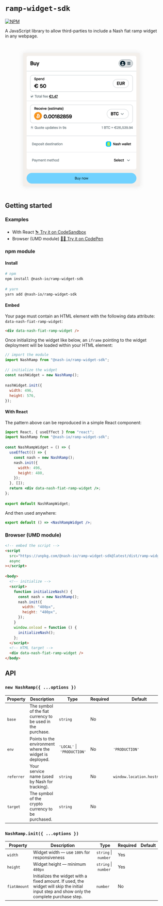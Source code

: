 # `ramp-widget-sdk`

[![NPM](https://img.shields.io/npm/v/@nash-io/ramp-widget-sdk.svg)](https://www.npmjs.com/package/@nash-io/ramp-widget-sdk)

A JavaScript library to allow third-parties to include a Nash fiat ramp widget in any webpage.

<div style="text-align:center;margin: 48px 0;"><img src="/screenshot.png?raw=true" alt="Nash Ramp Widget" width="384" style="box-shadow:0 0 16px 0 rgba(0,0,0,0.1)" /></div>

## Getting started

### Examples

- With React [⛷ Try it on CodeSandbox](https://codesandbox.io/s/crimson-sky-8kppi?file=/pages/index.js)
- Browser (UMD module) [🏄‍♀️ Try it on CodePen](https://codepen.io/dlbnco/pen/wvgXmwm)

### npm module

#### Install

```bash
# npm
npm install @nash-io/ramp-widget-sdk

# yarn
yarn add @nash-io/ramp-widget-sdk
```

#### Embed

Your page must contain an HTML element with the following data attribute: `data-nash-fiat-ramp-widget`:

```html
<div data-nash-fiat-ramp-widget />
```

Once initializing the widget like below, an `iframe` pointing to the widget deployment will be loaded within your HTML element:

```js
// import the module
import NashRamp from "@nash-io/ramp-widget-sdk";

// initialize the widget
const nashWidget = new NashRamp();

nashWidget.init({
  width: 496,
  height: 576,
});
```

#### With React

The pattern above can be reproduced in a simple React component:

```jsx
import React, { useEffect } from "react";
import NashRamp from "@nash-io/ramp-widget-sdk";

const NashRampWidget = () => {
  useEffect(() => {
    const nash = new NashRamp();
    nash.init({
      width: 496,
      height: 480,
    });
  }, []);
  return <div data-nash-fiat-ramp-widget />;
};

export default NashRampWidget;
```

And then used anywhere:

```jsx
export default () => <NashRampWidget />;
```

### Browser (UMD module)

```html
<!-- embed the script -->
<script
  src="https://unpkg.com/@nash-io/ramp-widget-sdk@latest/dist/ramp-widget-sdk.umd.js"
  async
></script>

<body>
  <!-- initialize -->
  <script>
    function initializeNash() {
      const nash = new NashRamp();
      nash.init({
        width: "480px",
        height: "480px",
      });
    }
    window.onload = function () {
      initializeNash();
    };
  </script>
  <!-- HTML target -->
  <div data-nash-fiat-ramp-widget />
</body>
```

## API

### `new NashRamp({ ...options })`

| Property   | Description                                                 | Type                                  | Required | Default                    |
| ---------- | ----------------------------------------------------------- | ------------------------------------- | -------- | -------------------------- |
| `base`     | The symbol of the fiat currency to be used in the purchase. | `string`                              | No       |                            |
| `env`      | Points to the environment where the widget is deployed.     | `'LOCAL'`&nbsp;\|&nbsp;`'PRODUCTION'` | No       | `'PRODUCTION'`             |
| `referrer` | Your service name (used by Nash for tracking).              | `string`                              | No       | `window.location.hostname` |
| `target`   | The symbol of the crypto currency to be purchased.          | `string`                              | No       |                            |

### `NashRamp.init({ ...options })`

| Property     | Description                                                                                                                                | Type                           | Required | Default |
| ------------ | ------------------------------------------------------------------------------------------------------------------------------------------ | ------------------------------ | -------- | ------- |
| `width`      | Widget width — use `100%` for responsiveness                                                                                               | `string`&nbsp;\|&nbsp;`number` | Yes      |         |
| `height`     | Widget height — minimum `480px`                                                                                                            | `string`&nbsp;\|&nbsp;`number` | Yes      |         |
| `fiatAmount` | Initializes the widget with a fixed amount. If used, the widget will skip the initial input step and show only the complete purchase step. | `number`                       | No       |         |
